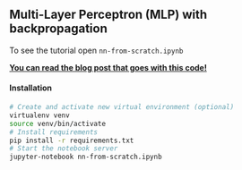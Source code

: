 ## Multi-Layer Perceptron (MLP) with backpropagation

To see the tutorial open ```nn-from-scratch.ipynb```

[**You can read the blog post that goes with this code!**](http://www.wildml.com/2015/09/implementing-a-neural-network-from-scratch/)

#### Installation

```bash
# Create and activate new virtual environment (optional)
virtualenv venv
source venv/bin/activate
# Install requirements
pip install -r requirements.txt
# Start the notebook server
jupyter-notebook nn-from-scratch.ipynb
```
